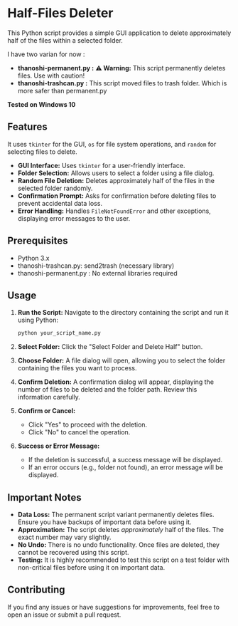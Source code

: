 # Half-Files Deleter

This Python script provides a simple GUI application to delete approximately half of the files within a selected folder. 

I have two varian for now : 
- **thanoshi-permanent.py :** **⚠️ Warning:** This script permanently deletes files. Use with caution!
- **thanoshi-trashcan.py :** This script moved files to trash folder. Which is more safer than permanent.py

**Tested on Windows 10**

## Features

It uses `tkinter` for the GUI, `os` for file system operations, and `random` for selecting files to delete.

-   **GUI Interface:** Uses `tkinter` for a user-friendly interface.
-   **Folder Selection:** Allows users to select a folder using a file dialog.
-   **Random File Deletion:** Deletes approximately half of the files in the selected folder randomly.
-   **Confirmation Prompt:** Asks for confirmation before deleting files to prevent accidental data loss.
-   **Error Handling:** Handles `FileNotFoundError` and other exceptions, displaying error messages to the user.

## Prerequisites

-   Python 3.x
-   thanoshi-trashcan.py: send2trash (necessary library)
-   thanoshi-permanent.py : No external libraries required

## Usage

1.  **Run the Script:**
    Navigate to the directory containing the script and run it using Python:

    ```bash
    python your_script_name.py
    ```

2.  **Select Folder:**
    Click the "Select Folder and Delete Half" button.

3.  **Choose Folder:**
    A file dialog will open, allowing you to select the folder containing the files you want to process.

4.  **Confirm Deletion:**
    A confirmation dialog will appear, displaying the number of files to be deleted and the folder path. Review this information carefully.

5.  **Confirm or Cancel:**
    -   Click "Yes" to proceed with the deletion.
    -   Click "No" to cancel the operation.

6.  **Success or Error Message:**
    -   If the deletion is successful, a success message will be displayed.
    -   If an error occurs (e.g., folder not found), an error message will be displayed.

## Important Notes

-   **Data Loss:** The permanent script variant permanently deletes files. Ensure you have backups of important data before using it.
-   **Approximation:** The script deletes *approximately* half of the files. The exact number may vary slightly.
-   **No Undo:** There is no undo functionality. Once files are deleted, they cannot be recovered using this script.
-   **Testing:** It is highly recommended to test this script on a test folder with non-critical files before using it on important data.

## Contributing

If you find any issues or have suggestions for improvements, feel free to open an issue or submit a pull request.

